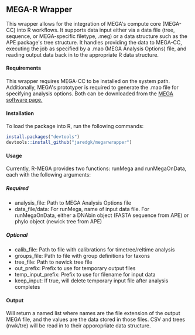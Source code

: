 ## MEGA-R Wrapper

This wrapper allows for the integration of MEGA's compute core (MEGA-CC) into R workflows. It supports data input either via a data file (tree, sequence, or MEGA-specific filetype, .meg) or a data structure such as the APE package's tree structure. It handles providing the data to MEGA-CC, executing the job as specified by a .mao (MEGA Analysis Options) file, and reading output data back in to the appropriate R data structure.

#### Requirements
This wrapper requires MEGA-CC to be installed on the system path. Additionally, MEGA's prototyper is required to generate the .mao file for specifying analysis options. Both can be downloaded from the [MEGA software page.](megasoftware.net)

#### Installation
To load the package into R, run the following commands:

```R
install.packages("devtools")
devtools::install_github("jaredgk/megarwrapper")
```

#### Usage
Currently, R-MEGA provides two functions: runMega and runMegaOnData, each with the following arguments:

##### Required
* analysis_file: Path to MEGA Analysis Options file
* data_file/data: For runMega, name of input data file. For runMegaOnData, either a DNAbin object (FASTA sequence from APE) or phylo object (newick tree from APE)

##### Optional
* calib_file: Path to file with calibrations for timetree/reltime analysis
* groups_file: Path to file with group definitions for taxons
* tree_file: Path to newick tree file
* out_prefix: Prefix to use for temporary output files
* temp_input_prefix: Prefix to use for filename for input data
* keep_input: If true, will delete temporary input file after analysis completes

#### Output
Will return a named list where names are the file extension of the output MEGA file, and the values are the data stored in those files. CSV and trees (nwk/tre) will be read in to their apporopriate data structure.
